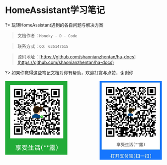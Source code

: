 # HomeAssistant学习笔记

?> 玩转HomeAssistant遇到的各自问题与解决方案

> 文档作者：`Moneky - D - Code`

> 联系方式：`QQ: 635147515`

> 源码地址：[https://github.com/shaonianzhentan/ha-docs](https://github.com/shaonianzhentan/ha-docs)

?> 如果你觉得这些笔记文档对你有帮助，欢迎打赏与点赞，谢谢你
<br><br>
<img src="./img/wechat.png" alt="微信支付" title="微信" width="200" align="bottom" />
<img src="./img/alipay.jpg" alt="支付宝" title="支付宝" width="200" align="right" />
